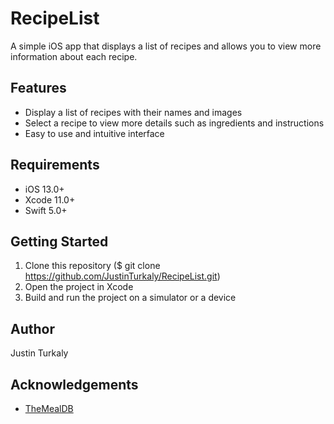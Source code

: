 # RecipeList

A simple iOS app that displays a list of recipes and allows you to view more information about each recipe.

## Features
- Display a list of recipes with their names and images
- Select a recipe to view more details such as ingredients and instructions
- Easy to use and intuitive interface

## Requirements
- iOS 13.0+
- Xcode 11.0+
- Swift 5.0+

## Getting Started
1. Clone this repository ($ git clone https://github.com/JustinTurkaly/RecipeList.git)
2. Open the project in Xcode
3. Build and run the project on a simulator or a device

## Author
Justin Turkaly

## Acknowledgements
- [TheMealDB](https://www.themealdb.com/api.php)
